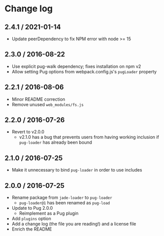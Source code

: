 # Change log

## 2.4.1 / 2021-01-14

- Update peerDependency to fix NPM error with node >= 15

## 2.3.0 / 2016-08-22

- Use explicit pug-walk dependency; fixes installation on npm v2
- Allow setting Pug options from webpack.config.js's `pugLoader` property

## 2.2.1 / 2016-08-06

- Minor README correction
- Remove unused `web_modules/fs.js`

## 2.2.0 / 2016-07-26

- Revert to v2.0.0
  - v2.1.0 has a bug that prevents users from having working inclusion if
    `pug-loader` has already been bound

## 2.1.0 / 2016-07-25

- Make it unnecessary to bind `pug-loader` in order to use includes

## 2.0.0 / 2016-07-25

- Rename package from `jade-loader` to `pug-loader`
  - `pug-loader@1` has been renamed as `pug-load`
- Update to Pug 2.0.0
  - Reimplement as a Pug plugin
- Add `plugins` option
- Add a change log (the file you are reading!) and a license file
- Enrich the README
